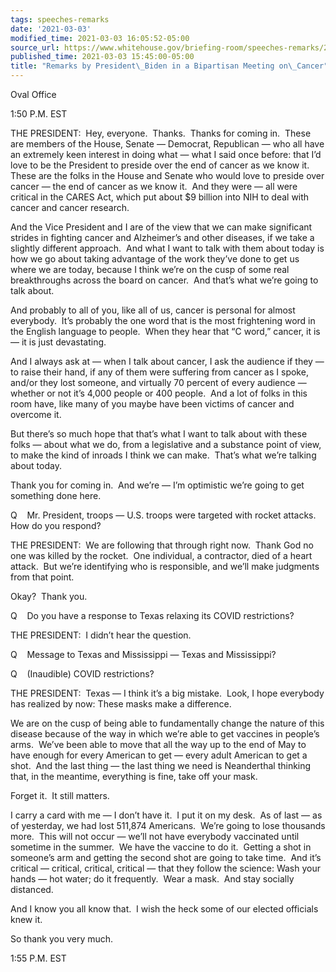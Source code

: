 ```yaml
---
tags: speeches-remarks
date: '2021-03-03'
modified_time: 2021-03-03 16:05:52-05:00
source_url: https://www.whitehouse.gov/briefing-room/speeches-remarks/2021/03/03/remarks-by-president-biden-in-a-bipartisan-meeting-on-cancer/
published_time: 2021-03-03 15:45:00-05:00
title: "Remarks by President\_Biden in a Bipartisan Meeting on\_Cancer"
---
```

 
Oval Office

1:50 P.M. EST

THE PRESIDENT:  Hey, everyone.  Thanks.  Thanks for coming in.  These
are members of the House, Senate — Democrat, Republican — who all have
an extremely keen interest in doing what — what I said once before: that
I’d love to be the President to preside over the end of cancer as we
know it.  These are the folks in the House and Senate who would love to
preside over cancer — the end of cancer as we know it.  And they were —
all were critical in the CARES Act, which put about $9 billion into NIH
to deal with cancer and cancer research. 

And the Vice President and I are of the view that we can make
significant strides in fighting cancer and Alzheimer’s and other
diseases, if we take a slightly different approach.  And what I want to
talk with them about today is how we go about taking advantage of the
work they’ve done to get us where we are today, because I think we’re on
the cusp of some real breakthroughs across the board on cancer.  And
that’s what we’re going to talk about.

And probably to all of you, like all of us, cancer is personal for
almost everybody.  It’s probably the one word that is the most
frightening word in the English language to people.  When they hear that
“C word,” cancer, it is — it is just devastating. 

And I always ask at — when I talk about cancer, I ask the audience if
they — to raise their hand, if any of them were suffering from cancer as
I spoke, and/or they lost someone, and virtually 70 percent of every
audience — whether or not it’s 4,000 people or 400 people.  And a lot of
folks in this room have, like many of you maybe have been victims of
cancer and overcome it.

But there’s so much hope that that’s what I want to talk about with
these folks — about what we do, from a legislative and a substance point
of view, to make the kind of inroads I think we can make.  That’s what
we’re talking about today. 

Thank you for coming in.  And we’re — I’m optimistic we’re going to get
something done here.

Q    Mr. President, troops — U.S. troops were targeted with rocket
attacks.  How do you respond? 

THE PRESIDENT:  We are following that through right now.  Thank God no
one was killed by the rocket.  One individual, a contractor, died of a
heart attack.  But we’re identifying who is responsible, and we’ll make
judgments from that point. 

Okay?  Thank you.

Q    Do you have a response to Texas relaxing its COVID restrictions? 

THE PRESIDENT:  I didn’t hear the question. 

Q    Message to Texas and Mississippi — Texas and Mississippi?

Q    (Inaudible) COVID restrictions?

THE PRESIDENT:  Texas — I think it’s a big mistake.  Look, I hope
everybody has realized by now: These masks make a difference. 

We are on the cusp of being able to fundamentally change the nature of
this disease because of the way in which we’re able to get vaccines in
people’s arms.  We’ve been able to move that all the way up to the end
of May to have enough for every American to get — every adult American
to get a shot.  And the last thing — the last thing we need is
Neanderthal thinking that, in the meantime, everything is fine, take off
your mask. 

Forget it.  It still matters. 

I carry a card with me — I don’t have it.  I put it on my desk.  As of
last — as of yesterday, we had lost 511,874 Americans.  We’re going to
lose thousands more.  This will not occur — we’ll not have everybody
vaccinated until sometime in the summer.  We have the vaccine to do it. 
Getting a shot in someone’s arm and getting the second shot are going to
take time.  And it’s critical — critical, critical, critical — that they
follow the science: Wash your hands — hot water; do it frequently.  Wear
a mask.  And stay socially distanced. 

And I know you all know that.  I wish the heck some of our elected
officials knew it. 

So thank you very much.

1:55 P.M. EST
